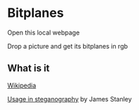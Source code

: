 # Bitplanes
Open this local webpage

Drop a picture and get its bitplanes in rgb

## What is it
[Wikipedia](https://en.wikipedia.org/wiki/Bit_plane)

[Usage in steganography](https://incoherency.co.uk/blog/stories/image-steganography.html) by James Stanley
